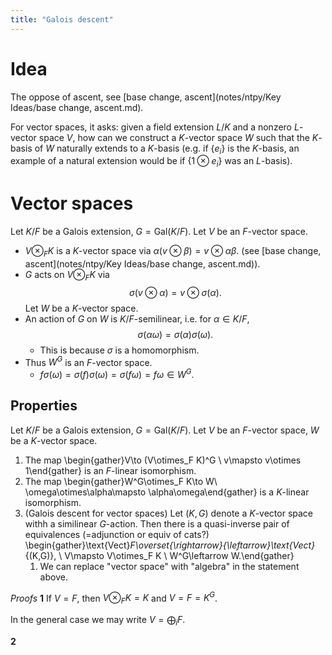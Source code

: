 ```yaml
---
title: "Galois descent"
---
```


# Idea
The oppose of ascent, see [base change, ascent](notes/ntpy/Key Ideas/base change, ascent.md). 

For vector spaces, it asks: given a field extension $L/K$ and a nonzero $L$-vector space $V$, how can we construct a $K$-vector space $W$ such that the $K$-basis of $W$ naturally extends to a $K$-basis (e.g. if $\{e_i\}$ is the $K$-basis, an example of a natural extension would be if $\{1\otimes e_i\}$ was an $L$-basis).

# Vector spaces
Let $K/F$ be a Galois extension, $G=\text{Gal}(K/F)$. Let $V$ be an $F$-vector space.
- $V\otimes_F K$ is a $K$-vector space via $\alpha(v\otimes\beta)=v\otimes \alpha\beta$. (see [base change, ascent](notes/ntpy/Key Ideas/base change, ascent.md)). 
- $G$ acts on $V\otimes_F K$ via $$\sigma(v\otimes\alpha)=v\otimes \sigma(\alpha).$$ 
Let $W$ be a $K$-vector space. 
- An action of $G$ on $W$ is $K/F$-semilinear, i.e. for $\alpha\in K/F$, $$\sigma(\alpha\omega)=\sigma(\alpha)\sigma(\omega).$$
	- This is because $\sigma$ is a homomorphism.
- Thus $W^G$ is an $F$-vector space.
	- $f\sigma(\omega)=\sigma(f)\sigma(\omega)=\sigma(f\omega)=f\omega\in W^G$.
## Properties
Let $K/F$ be a Galois extension, $G=\text{Gal}(K/F)$. Let $V$ be an $F$-vector space, $W$ be a $K$-vector space.

1. The map \begin{gather}V\to (V\otimes_F K)^G \\ v\mapsto v\otimes 1\end{gather} is an $F$-linear isomorphism.
2. The map \begin{gather}W^G\otimes_F K\to W\\ \omega\otimes\alpha\mapsto \alpha\omega\end{gather} is a $K$-linear isomorphism.
3. (Galois descent for vector spaces) Let $(K,G)$ denote a $K$-vector space withh a similinear $G$-action. Then there is a quasi-inverse pair of equivalences (=adjunction or equiv of cats?) \begin{gather}\text{Vect}_F\overset{\rightarrow}{\leftarrow}\text{Vect}_{(K,G)}, \\ V\mapsto V\otimes_F K \\ W^G\leftarrow W.\end{gather}
	1. We can replace "vector space" with "algebra" in the statement above.

*Proofs*
**1**
If $V=F$, then $V\otimes_F K=K$ and $V=F=K^G$.

In the general case we may write $V=\bigoplus_i F$.

**2**
